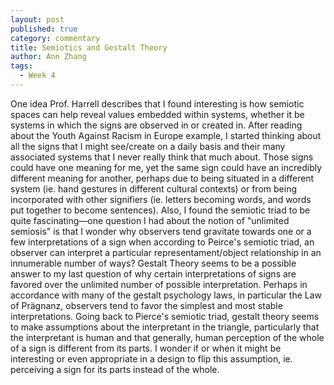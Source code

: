 ```yaml
---
layout: post
published: true
category: commentary
title: Semiotics and Gestalt Theory
author: Ann Zhang
tags:
  - Week 4
---
```

One idea Prof. Harrell describes that I found interesting is how semiotic spaces can help reveal values embedded within systems, whether it be systems in which the signs are observed in or created in. After reading about the Youth Against Racism in Europe example, I started thinking about all the signs that I might see/create on a daily basis and their many associated systems that I never really think that much about. Those signs could have one meaning for me, yet the same sign could have an incredibly different meaning for another, perhaps due to being situated in a different system (ie. hand gestures in different cultural contexts) or from being incorporated with other signifiers (ie. letters becoming words, and words put together to become sentences).
Also, I found the semiotic triad to be quite fascinating—one question I had about the notion of "unlimited semiosis" is that I wonder why observers tend gravitate towards one or a few interpretations of a sign when according to Peirce's semiotic triad, an observer can interpret a particular representament/object relationship in an innumerable number of ways? Gestalt Theory seems to be a possible answer to my last question of why certain interpretations of signs are favored over the unlimited number of possible interpretation. Perhaps in accordance with many of the gestalt psychology laws, in particular the Law of Prägnanz, observers tend to favor the simplest and most stable interpretations. Going back to Pierce's semiotic triad, gestalt theory seems to make assumptions about the interpretant in the triangle, particularly that the interpretant is human and that generally, human perception of the whole of a sign is different from its parts. I wonder if or when it might be interesting or even appropriate in a design to flip this assumption, ie. perceiving a sign for its parts instead of the whole.
